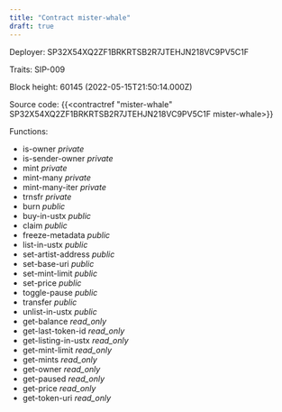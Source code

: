 ```yaml
---
title: "Contract mister-whale"
draft: true
---
```

Deployer: SP32X54XQ2ZF1BRKRTSB2R7JTEHJN218VC9PV5C1F

Traits:
SIP-009 



Block height: 60145 (2022-05-15T21:50:14.000Z)

Source code: {{<contractref "mister-whale" SP32X54XQ2ZF1BRKRTSB2R7JTEHJN218VC9PV5C1F mister-whale>}}

Functions:

* is-owner _private_
* is-sender-owner _private_
* mint _private_
* mint-many _private_
* mint-many-iter _private_
* trnsfr _private_
* burn _public_
* buy-in-ustx _public_
* claim _public_
* freeze-metadata _public_
* list-in-ustx _public_
* set-artist-address _public_
* set-base-uri _public_
* set-mint-limit _public_
* set-price _public_
* toggle-pause _public_
* transfer _public_
* unlist-in-ustx _public_
* get-balance _read_only_
* get-last-token-id _read_only_
* get-listing-in-ustx _read_only_
* get-mint-limit _read_only_
* get-mints _read_only_
* get-owner _read_only_
* get-paused _read_only_
* get-price _read_only_
* get-token-uri _read_only_
